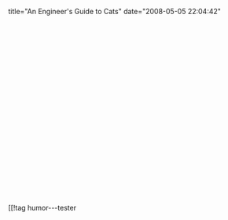 title="An Engineer&#039;s Guide to Cats"
date="2008-05-05 22:04:42"
<div align="center"><object width="425" height="355"><param name="movie" value="http://www.youtube.com/v/mHXBL6bzAR4&hl=en"></param><param name="wmode" value="transparent"></param><embed src="http://www.youtube.com/v/mHXBL6bzAR4&hl=en" type="application/x-shockwave-flash" wmode="transparent" width="425" height="355"></embed></object></div>

[[!tag  humor---tester
